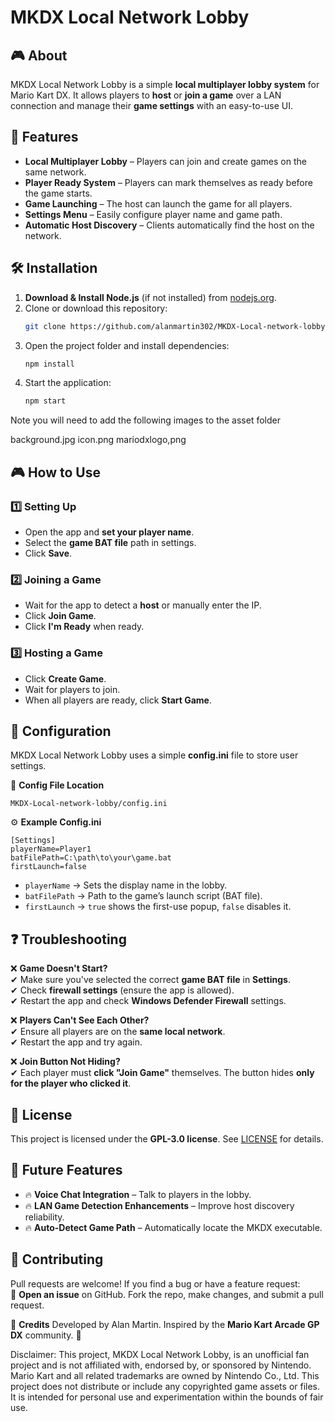 # MKDX Local Network Lobby

## 🎮 About
MKDX Local Network Lobby is a simple **local multiplayer lobby system** for Mario Kart DX. It allows players to **host** or **join a game** over a LAN connection and manage their **game settings** with an easy-to-use UI.

## 🚀 Features
- **Local Multiplayer Lobby** – Players can join and create games on the same network.
- **Player Ready System** – Players can mark themselves as ready before the game starts.
- **Game Launching** – The host can launch the game for all players.
- **Settings Menu** – Easily configure player name and game path.
- **Automatic Host Discovery** – Clients automatically find the host on the network.

## 🛠 Installation
1. **Download & Install Node.js** (if not installed) from [nodejs.org](https://nodejs.org/).
2. Clone or download this repository:
   ```sh
   git clone https://github.com/alanmartin302/MKDX-Local-network-lobby.git
   ```
3. Open the project folder and install dependencies:
   ```sh
   npm install
   ```
4. Start the application:
   ```sh
   npm start
   ```
Note you will need to add the following images to the asset folder

background.jpg
icon.png
mariodxlogo,png

## 🎮 How to Use
### 1️⃣ Setting Up
- Open the app and **set your player name**.
- Select the **game BAT file** path in settings.
- Click **Save**.

### 2️⃣ Joining a Game
- Wait for the app to detect a **host** or manually enter the IP.
- Click **Join Game**.
- Click **I'm Ready** when ready.

### 3️⃣ Hosting a Game
- Click **Create Game**.
- Wait for players to join.
- When all players are ready, click **Start Game**.

## 🔧 Configuration
MKDX Local Network Lobby uses a simple **config.ini** file to store user settings.

📌 **Config File Location**  
```
MKDX-Local-network-lobby/config.ini
```
⚙ **Example Config.ini**
```
[Settings]
playerName=Player1
batFilePath=C:\path\to\your\game.bat
firstLaunch=false
```
- `playerName` → Sets the display name in the lobby.
- `batFilePath` → Path to the game’s launch script (BAT file).
- `firstLaunch` → `true` shows the first-use popup, `false` disables it.

## ❓ Troubleshooting
❌ **Game Doesn't Start?**  
✔ Make sure you've selected the correct **game BAT file** in **Settings**.  
✔ Check **firewall settings** (ensure the app is allowed).  
✔ Restart the app and check **Windows Defender Firewall** settings.

❌ **Players Can't See Each Other?**  
✔ Ensure all players are on the **same local network**.  
✔ Restart the app and try again.

❌ **Join Button Not Hiding?**  
✔ Each player must **click "Join Game"** themselves. The button hides **only for the player who clicked it**.

## 📜 License
This project is licensed under the **GPL-3.0 license**. See [LICENSE](LICENSE) for details.

## 🔮 Future Features
- 🔥 **Voice Chat Integration** – Talk to players in the lobby.
- 🔥 **LAN Game Detection Enhancements** – Improve host discovery reliability.
- 🔥 **Auto-Detect Game Path** – Automatically locate the MKDX executable.

## 🤝 Contributing
Pull requests are welcome! If you find a bug or have a feature request:  
📌 **Open an issue** on GitHub. Fork the repo, make changes, and submit a pull request.

🌟 **Credits** Developed by Alan Martin. Inspired by the **Mario Kart Arcade GP DX** community. 🚀

Disclaimer: This project, MKDX Local Network Lobby, is an unofficial fan project and is not affiliated with, endorsed by, or sponsored by Nintendo. Mario Kart and all related trademarks are owned by Nintendo Co., Ltd. This project does not distribute or include any copyrighted game assets or files. It is intended for personal use and experimentation within the bounds of fair use.
